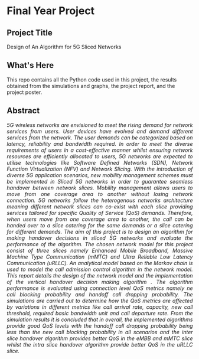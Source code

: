 # Final Year Project

## Project Title 

Design of An Algorithm for 5G Sliced Networks

## What's Here

This repo contains all the Python code used in this project, the results obtained from the simulations and graphs, the project report, and the project poster.

## Abstract

<p align="justify"><i>5G wireless networks are envisioned to meet the rising demand for network services from users. User devices have evolved and demand different services from the network. The user demands can be categorized based on latency, reliability and bandwidth required. In order to meet the diverse requirements of users in a cost-effective manner whilst ensuring network resources are efficiently allocated to users, 5G networks are expected to utilise technologies like Software Defined Networks (SDN), Network Function Virtualization (NFV) and Network Slicing.
With the introduction of diverse 5G application scenarios, new mobility management schemes must be implemented in Sliced 5G networks in order to guarantee seamless handover between network slices. Mobility management allows users to move from one coverage area to another without losing network connection. 5G networks follow the heterogenous networks architecture meaning different network slices can co-exist with each slice providing services tailored for specific Quality of Service (QoS) demands. Therefore, when users move from one coverage area to another, the call can be handed over to a slice catering for the same demands or a slice catering for different demands.
The aim of this project is to design an algorithm for making handover decisions in sliced 5G networks and evaluate the performance of the algorithm. The chosen network model for this project consist of three slices namely Enhanced Mobile Broadband, Massive Machine Type Communication (mMTC) and Ultra Reliable Low Latency Communication (uRLLC). An analytical model based on the Markov chain is used to model the call admission control algorithm in the network model.
This report details the design of the network model and the implementation of the vertical handover decision making algorithm . The algorithm performance is evaluated using connection level QoS metrics namely ne call blocking probability and handoff call dropping probability. The simulations are carried out to determine how the QoS metrics are affected by variations in different metrics like call arrival rate, capacity, new call threshold, required basic bandwidth unit and call departure rate. From the simulation results it is concluded that in overall, the implemented algorithms provide good QoS levels with the handoff call dropping probability being less than the new call blocking probability in all scenarios and the inter slice handover algorithm provides better QoS in the eMBB and mMTC slice whilst the intra slice handover algorithm provide better QoS in the uRLLC slice.</i></p>

